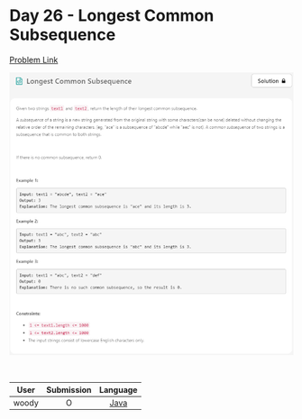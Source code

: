 # Day 26 - Longest Common Subsequence

[Problem Link](https://leetcode.com/problems/longest-common-subsequence/)

![26-longest-common-subsequence](../images/26-longest-common-subsequence.png)

<br>

User  | Submission | Language
:--:  | :--------: | :-----:
woody | O          | [Java](./woody.md)
